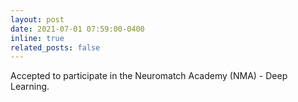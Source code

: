 ```yaml
---
layout: post
date: 2021-07-01 07:59:00-0400
inline: true
related_posts: false
---
```


Accepted to participate in the Neuromatch Academy (NMA) - Deep Learning.